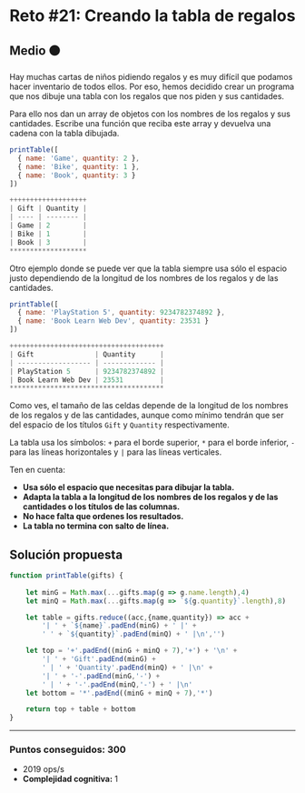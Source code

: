 # Reto #21: Creando la tabla de regalos

## Medio 🟠
Hay muchas cartas de niños pidiendo regalos y es muy difícil que podamos hacer inventario de todos ellos. Por eso, hemos decidido crear un programa que nos dibuje una tabla con los regalos que nos piden y sus cantidades.

Para ello nos dan un array de objetos con los nombres de los regalos y sus cantidades. Escribe una función que reciba este array y devuelva una cadena con la tabla dibujada.

```javascript
printTable([
  { name: 'Game', quantity: 2 },
  { name: 'Bike', quantity: 1 },
  { name: 'Book', quantity: 3 }
])
```
```javascript
+++++++++++++++++++
| Gift | Quantity |
| ---- | -------- |
| Game | 2        |
| Bike | 1        |
| Book | 3        |
*******************
```
Otro ejemplo donde se puede ver que la tabla siempre usa sólo el espacio justo dependiendo de la longitud de los nombres de los regalos y de las cantidades.

```javascript
printTable([
  { name: 'PlayStation 5', quantity: 9234782374892 },
  { name: 'Book Learn Web Dev', quantity: 23531 }
])
```
```javascript
++++++++++++++++++++++++++++++++++++++
| Gift               | Quantity      |
| ------------------ | ------------- |
| PlayStation 5      | 9234782374892 |
| Book Learn Web Dev | 23531         |
**************************************
```
Como ves, el tamaño de las celdas depende de la longitud de los nombres de los regalos y de las cantidades, aunque como mínimo tendrán que ser del espacio de los títulos `Gift` y `Quantity` respectivamente.

La tabla usa los símbolos: `+` para el borde superior, `*` para el borde inferior, `-` para las líneas horizontales y `|` para las líneas verticales.

Ten en cuenta:

* **Usa sólo el espacio que necesitas para dibujar la tabla.**
* **Adapta la tabla a la longitud de los nombres de los regalos y de las cantidades o los títulos de las columnas.**
* **No hace falta que ordenes los resultados.**
* **La tabla no termina con salto de línea.**


## Solución propuesta

```javascript
function printTable(gifts) {
    
    let minG = Math.max(...gifts.map(g => g.name.length),4)
    let minQ = Math.max(...gifts.map(g => `${g.quantity}`.length),8)

    let table = gifts.reduce((acc,{name,quantity}) => acc + 
        '| ' + `${name}`.padEnd(minG) + ' |' +
        ' ' + `${quantity}`.padEnd(minQ) + ' |\n','')

    let top = '+'.padEnd((minG + minQ + 7),'+') + '\n' +
        '| ' + 'Gift'.padEnd(minG) +
        ' | ' + 'Quantity'.padEnd(minQ) + ' |\n' + 
        '| ' + '-'.padEnd(minG,'-') +
        ' | ' + '-'.padEnd(minQ,'-') + ' |\n'
    let bottom = '*'.padEnd((minG + minQ + 7),'*') 

    return top + table + bottom
}
```

---

### Puntos conseguidos: 300

* 2019 ops/s
* **Complejidad cognitiva:** 1



